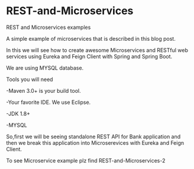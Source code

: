 # REST-and-Microservices

REST and Microservices examples

A simple example of microservices that is described in this blog post.

In this we will see how to create awesome Microservices and RESTful web services using Eureka and Feign Client with Spring and Spring Boot.

We are using MYSQL database.

Tools you will need

-Maven 3.0+ is your build tool.

-Your favorite IDE. We use Eclipse.

-JDK 1.8+

-MYSQL

So,first we will be seeing standalone REST API for Bank application and then we break this application into Microserevices with Eureka and Feign Client.

To see Microservice example plz find REST-and-Microservices-2
